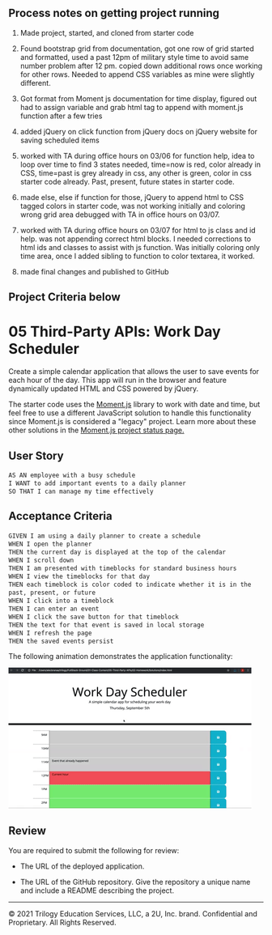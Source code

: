 ## Process notes on getting project running
1) Made project, started, and cloned from starter code

2) Found bootstrap grid from documentation, got one row of grid started and formatted, used a past 12pm of military style time  to avoid same number problem after 12 pm.  copied down additional rows once working for other rows. Needed to append CSS variables as mine were slightly different.

3) Got format from Moment js documentation for time display, figured out had to assign variable and grab html tag to append with moment.js function after a few tries

4) added jQuery on click function from jQuery docs on jQuery website for saving scheduled items

5) worked with TA during office hours on 03/06 for function help, idea to loop over time to find 3 states needed, time=now is red, color already in CSS, time=past is grey already in css, any other is green, color in css starter code already.  Past, present, future states in starter code. 

6) made else, else if function for those, jQuery to append html to CSS tagged colors in starter code, was not working initially and coloring wrong grid area debugged with TA in office hours on 03/07.

7) worked with TA during office hours on 03/07 for html to js class and id help. was not appending correct html blocks. I needed corrections to html ids and classes to assist with js function. Was initially coloring only time area,  once I added sibling to function to color textarea, it worked. 

8) made final changes and published to GitHub





## Project Criteria below

# 05 Third-Party APIs: Work Day Scheduler

Create a simple calendar application that allows the user to save events for each hour of the day. This app will run in the browser and feature dynamically updated HTML and CSS powered by jQuery.

The starter code uses the [Moment.js](https://momentjs.com/) library to work with date and time, but feel free to use a different JavaScript solution to handle this functionality since Moment.js is considered a "legacy" project. Learn more about these other solutions in the [Moment.js project status page.](https://momentjs.com/docs/#/-project-status/)

## User Story

```
AS AN employee with a busy schedule
I WANT to add important events to a daily planner
SO THAT I can manage my time effectively
```

## Acceptance Criteria

```
GIVEN I am using a daily planner to create a schedule
WHEN I open the planner
THEN the current day is displayed at the top of the calendar
WHEN I scroll down
THEN I am presented with timeblocks for standard business hours
WHEN I view the timeblocks for that day
THEN each timeblock is color coded to indicate whether it is in the past, present, or future
WHEN I click into a timeblock
THEN I can enter an event
WHEN I click the save button for that timeblock
THEN the text for that event is saved in local storage
WHEN I refresh the page
THEN the saved events persist
```

The following animation demonstrates the application functionality:

![day planner demo](./Assets/img/05-third-party-apis-homework-demo.gif)

## Review

You are required to submit the following for review:

* The URL of the deployed application.

* The URL of the GitHub repository. Give the repository a unique name and include a README describing the project.

- - -
© 2021 Trilogy Education Services, LLC, a 2U, Inc. brand. Confidential and Proprietary. All Rights Reserved.
